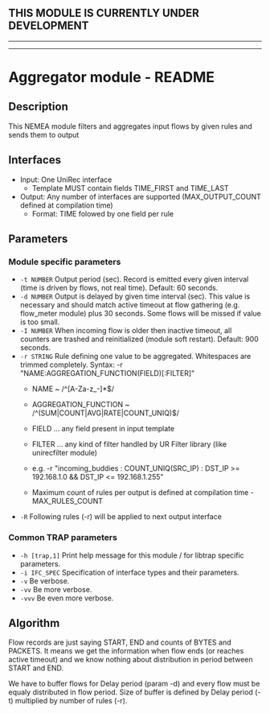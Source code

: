 ## THIS MODULE IS CURRENTLY UNDER DEVELOPMENT

---

---

# Aggregator module - README

## Description
This NEMEA module filters and aggregates input flows by given rules and sends them to output

## Interfaces
- Input: One UniRec interface
  - Template MUST contain fields TIME_FIRST and TIME_LAST
- Output: Any number of interfaces are supported (MAX_OUTPUT_COUNT defined at compilation time)
  - Format: TIME folowed by one field per rule

## Parameters
### Module specific parameters
- `-t NUMBER`        Output period (sec). Record is emitted every given interval (time is driven by flows, not real time). Default: 60 seconds.
- `-d NUMBER`        Output is delayed by given time interval (sec). This value is necessary and should match active timeout at flow gathering (e.g. flow_meter module) plus 30 seconds. Some flows will be missed if value is too small.
- `-I NUMBER`        When incoming flow is older then inactive timeout, all counters are trashed and reinitialized (module soft restart). Default: 900 seconds.
- `-r STRING`        Rule defining one value to be aggregated. Whitespaces are trimmed completely. Syntax: -r "NAME:AGGREGATION_FUNCTION(FIELD)[:FILTER]"
  - NAME ~ /^[A-Za-z_-]*$/
  - AGGREGATION_FUNCTION ~ /^(SUM|COUNT|AVG|RATE|COUNT_UNIQ)$/
  - FIELD ... any field present in input template
  - FILTER ... any kind of filter handled by UR Filter library (like unirecfilter module)

  - e.g. -r "incoming_buddies : COUNT_UNIQ(SRC_IP) : DST_IP >= 192.168.1.0 && DST_IP <= 192.168.1.255"
  - Maximum count of rules per output is defined at compilation time - MAX_RULES_COUNT
- `-R`               Following rules (-r) will be applied to next output interface

### Common TRAP parameters
- `-h [trap,1]`      Print help message for this module / for libtrap specific parameters.
- `-i IFC_SPEC`      Specification of interface types and their parameters.
- `-v`               Be verbose.
- `-vv`              Be more verbose.
- `-vvv`             Be even more verbose.

## Algorithm
Flow records are just saying START, END and counts of BYTES and PACKETS. It means we get the information when flow ends (or reaches active timeout) and we know nothing about distribution in period between START and END.

We have to buffer flows for Delay period (param -d) and every flow must be equaly distributed in flow period. Size of buffer is defined by Delay period (-t) multiplied by number of rules (-r).

